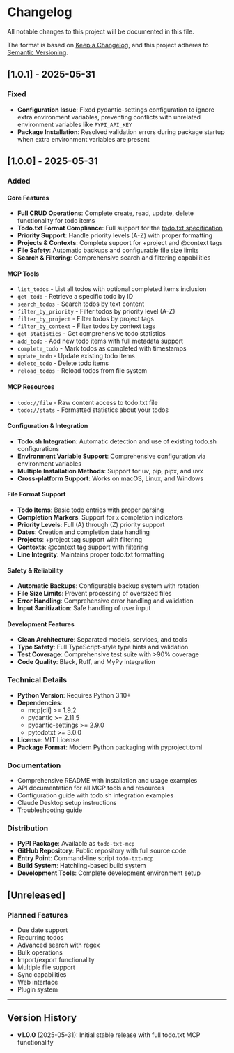 # Changelog

All notable changes to this project will be documented in this file.

The format is based on [Keep a Changelog](https://keepachangelog.com/en/1.0.0/),
and this project adheres to [Semantic Versioning](https://semver.org/spec/v2.0.0.html).

## [1.0.1] - 2025-05-31

### Fixed
- **Configuration Issue**: Fixed pydantic-settings configuration to ignore extra environment variables, preventing conflicts with unrelated environment variables like `PYPI_API_KEY`
- **Package Installation**: Resolved validation errors during package startup when extra environment variables are present

## [1.0.0] - 2025-05-31

### Added

#### Core Features
- **Full CRUD Operations**: Complete create, read, update, delete functionality for todo items
- **Todo.txt Format Compliance**: Full support for the [todo.txt specification](http://todotxt.org/)
- **Priority Support**: Handle priority levels (A-Z) with proper formatting
- **Projects & Contexts**: Complete support for +project and @context tags
- **File Safety**: Automatic backups and configurable file size limits
- **Search & Filtering**: Comprehensive search and filtering capabilities

#### MCP Tools
- `list_todos` - List all todos with optional completed items inclusion
- `get_todo` - Retrieve a specific todo by ID
- `search_todos` - Search todos by text content
- `filter_by_priority` - Filter todos by priority level (A-Z)
- `filter_by_project` - Filter todos by project tags
- `filter_by_context` - Filter todos by context tags
- `get_statistics` - Get comprehensive todo statistics
- `add_todo` - Add new todo items with full metadata support
- `complete_todo` - Mark todos as completed with timestamps
- `update_todo` - Update existing todo items
- `delete_todo` - Delete todo items
- `reload_todos` - Reload todos from file system

#### MCP Resources
- `todo://file` - Raw content access to todo.txt file
- `todo://stats` - Formatted statistics about your todos

#### Configuration & Integration
- **Todo.sh Integration**: Automatic detection and use of existing todo.sh configurations
- **Environment Variable Support**: Comprehensive configuration via environment variables
- **Multiple Installation Methods**: Support for uv, pip, pipx, and uvx
- **Cross-platform Support**: Works on macOS, Linux, and Windows

#### File Format Support
- **Todo Items**: Basic todo entries with proper parsing
- **Completion Markers**: Support for `x` completion indicators
- **Priority Levels**: Full (A) through (Z) priority support
- **Dates**: Creation and completion date handling
- **Projects**: +project tag support with filtering
- **Contexts**: @context tag support with filtering
- **Line Integrity**: Maintains proper todo.txt formatting

#### Safety & Reliability
- **Automatic Backups**: Configurable backup system with rotation
- **File Size Limits**: Prevent processing of oversized files
- **Error Handling**: Comprehensive error handling and validation
- **Input Sanitization**: Safe handling of user input

#### Development Features
- **Clean Architecture**: Separated models, services, and tools
- **Type Safety**: Full TypeScript-style type hints and validation
- **Test Coverage**: Comprehensive test suite with >90% coverage
- **Code Quality**: Black, Ruff, and MyPy integration

### Technical Details
- **Python Version**: Requires Python 3.10+
- **Dependencies**: 
  - mcp[cli] >= 1.9.2
  - pydantic >= 2.11.5
  - pydantic-settings >= 2.9.0
  - pytodotxt >= 3.0.0
- **License**: MIT License
- **Package Format**: Modern Python packaging with pyproject.toml

### Documentation
- Comprehensive README with installation and usage examples
- API documentation for all MCP tools and resources
- Configuration guide with todo.sh integration examples
- Claude Desktop setup instructions
- Troubleshooting guide

### Distribution
- **PyPI Package**: Available as `todo-txt-mcp`
- **GitHub Repository**: Public repository with full source code
- **Entry Point**: Command-line script `todo-txt-mcp`
- **Build System**: Hatchling-based build system
- **Development Tools**: Complete development environment setup

## [Unreleased]

### Planned Features
- Due date support
- Recurring todos
- Advanced search with regex
- Bulk operations
- Import/export functionality
- Multiple file support
- Sync capabilities
- Web interface
- Plugin system

---

## Version History

- **v1.0.0** (2025-05-31): Initial stable release with full todo.txt MCP functionality 